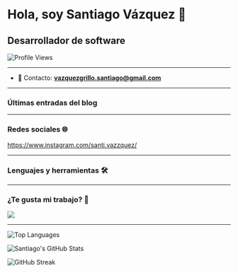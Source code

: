 # Hola, soy Santiago Vázquez 🌟
## Desarrollador de software

![Profile Views](https://komarev.com/ghpvc/?username=vazzquex&style=flat&color=blue)

---
- 💌 Contacto: **vazquezgrillo.santiago@gmail.com**
---

### Últimas entradas del blog
<!-- BLOG-POST-LIST:START -->
<!-- BLOG-POST-LIST:END -->

---

### Redes sociales 🌐
https://www.instagram.com/santi.vazzquez/
<!-- Agrega aquí tus enlaces a redes sociales -->

---

### Lenguajes y herramientas 🛠
<!-- Agrega íconos de los lenguajes y herramientas que conoces -->

---

### ¿Te gusta mi trabajo? 🙌
<p>
  <a href="https://www.patreon.com/santiagovazquez">
    <img src="https://img.shields.io/badge/Patreon-support-blue.svg?style=for-the-badge&logo=patreon" />
  </a>
</p>

---

![Top Languages](https://github-readme-stats.vercel.app/api/top-langs/?username=vazzquex&langs_count=10&theme=tokyonight)

![Santiago's GitHub Stats](https://github-readme-stats.vercel.app/api?username=vazzquex&show_icons=true&theme=tokyonight)

![GitHub Streak](https://github-readme-streak-stats.herokuapp.com/?user=vazzquex&theme=tokyonight)

